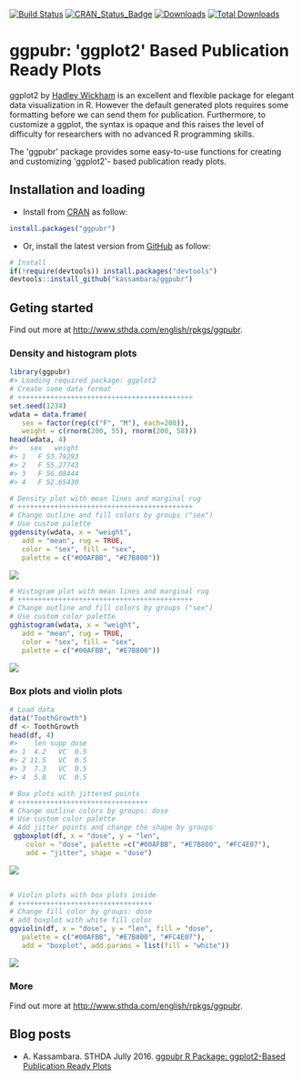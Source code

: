 <!-- README.md is generated from README.Rmd. Please edit that file -->
[![Build Status](https://api.travis-ci.org/kassambara/ggpubr.png)](https://travis-ci.org/kassambara/ggpubr) [![CRAN\_Status\_Badge](http://www.r-pkg.org/badges/version/ggpubr)](http://cran.r-project.org/package=ggpubr) [![Downloads](http://cranlogs.r-pkg.org/badges/ggpubr)](https://cran.r-project.org/package=ggpubr) [![Total Downloads](http://cranlogs.r-pkg.org/badges/grand-total/ggpubr?color=orange)](http://cranlogs.r-pkg.org/badges/grand-total/ggpubr)

ggpubr: 'ggplot2' Based Publication Ready Plots
===============================================

ggplot2 by [Hadley Wickham](http://docs.ggplot2.org/current/) is an excellent and flexible package for elegant data visualization in R. However the default generated plots requires some formatting before we can send them for publication. Furthermore, to customize a ggplot, the syntax is opaque and this raises the level of difficulty for researchers with no advanced R programming skills.

The 'ggpubr' package provides some easy-to-use functions for creating and customizing 'ggplot2'- based publication ready plots.

Installation and loading
------------------------

-   Install from [CRAN](https://cran.r-project.org/package=ggpubr) as follow:

``` r
install.packages("ggpubr")
```

-   Or, install the latest version from [GitHub](https://github.com/kassambara/ggpubr) as follow:

``` r
# Install
if(!require(devtools)) install.packages("devtools")
devtools::install_github("kassambara/ggpubr")
```

Geting started
--------------

Find out more at <http://www.sthda.com/english/rpkgs/ggpubr>.

### Density and histogram plots

``` r
library(ggpubr)
#> Loading required package: ggplot2
# Create some data format
# +++++++++++++++++++++++++++++++++++++++++++
set.seed(1234)
wdata = data.frame(
   sex = factor(rep(c("F", "M"), each=200)),
   weight = c(rnorm(200, 55), rnorm(200, 58)))
head(wdata, 4)
#>   sex   weight
#> 1   F 53.79293
#> 2   F 55.27743
#> 3   F 56.08444
#> 4   F 52.65430

# Density plot with mean lines and marginal rug
# +++++++++++++++++++++++++++++++++++++++++++
# Change outline and fill colors by groups ("sex")
# Use custom palette
ggdensity(wdata, x = "weight",
   add = "mean", rug = TRUE,
   color = "sex", fill = "sex",
   palette = c("#00AFBB", "#E7B800"))
```

![](README-ggpubr-1.png)

``` r
# Histogram plot with mean lines and marginal rug
# +++++++++++++++++++++++++++++++++++++++++++
# Change outline and fill colors by groups ("sex")
# Use custom color palette
gghistogram(wdata, x = "weight",
   add = "mean", rug = TRUE,
   color = "sex", fill = "sex",
   palette = c("#00AFBB", "#E7B800"))
```

![](README-ggpubr-2.png)

### Box plots and violin plots

``` r
# Load data
data("ToothGrowth")
df <- ToothGrowth
head(df, 4)
#>    len supp dose
#> 1  4.2   VC  0.5
#> 2 11.5   VC  0.5
#> 3  7.3   VC  0.5
#> 4  5.8   VC  0.5

# Box plots with jittered points
# ++++++++++++++++++++++++++++++++
# Change outline colors by groups: dose
# Use custom color palette
# Add jitter points and change the shape by groups
 ggboxplot(df, x = "dose", y = "len",
    color = "dose", palette =c("#00AFBB", "#E7B800", "#FC4E07"),
    add = "jitter", shape = "dose")
```

![](README-ggpubr-box-plot-dot-plots-strip-charts-1.png)

``` r
 
# Violin plots with box plots inside
# +++++++++++++++++++++++++++++++++
# Change fill color by groups: dose
# add boxplot with white fill color
ggviolin(df, x = "dose", y = "len", fill = "dose",
   palette = c("#00AFBB", "#E7B800", "#FC4E07"),
   add = "boxplot", add.params = list(fill = "white"))
```

![](README-ggpubr-box-plot-dot-plots-strip-charts-2.png)

### More

Find out more at <http://www.sthda.com/english/rpkgs/ggpubr>.

Blog posts
----------

-   A. Kassambara. STHDA Jully 2016. [ggpubr R Package: ggplot2-Based Publication Ready Plots](http://www.sthda.com/english/wiki/ggpubr-r-package-ggplot2-based-publication-ready-plots)
